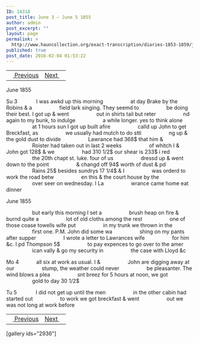 ```yaml
---
ID: 14318
post_title: June 3 – June 5 1855
author: admin
post_excerpt: ""
layout: page
permalink: >
  http://www.hauncollection.org/exact-transcription/diaries-1853-1859/june-3-june-5-1855/
published: true
post_date: 2016-02-04 01:53:22
---
```

<table style="width: 100%;" align="center">
<tbody>
<tr>
<td><a href="http://www.hauncollection.org/version-2/diaries-1853-1859/may-29-june-2-1855/"><img src="https://lh3.googleusercontent.com/-EFJpxxNiPNw/VqgtWBCZrMI/AAAAAAAAAFU/WfY4lPFWWkg/s800-Ic42/Soeb-Plain-Arrows-8-10px.png" alt="" width="10" height="10" /> Previous</a></td>
<td style="text-align: right;"><a href="http://www.hauncollection.org/version-2/diaries-1853-1859/june-5-june-10-1855/">Next <img src="https://lh3.googleusercontent.com/-67k0cYlpXHw/VqgtWKz1MXI/AAAAAAAAAFU/k9PW_Piyurk/s800-Ic42/Soeb-Plain-Arrows-5-10px.png" alt="" width="10" height="10" /></a></td>
</tr>
</tbody>
</table>
June 1855

Su 3             I was awkd up this morning
<span style="margin-left: 70px;">at day Brake by the Robins &amp; a
<span style="margin-left: 70px;">field lark singing. They seemd to
<span style="margin-left: 70px;">be doing their best. I got up &amp; went
<span style="margin-left: 70px;">out in shirts tail but reter
<span style="margin-left: 70px;">nd again to my bunk, to indulge
<span style="margin-left: 70px;">a while longer. yes to think alone
<span style="margin-left: 70px;">at 1 hours sun I got up built afire
<span style="margin-left: 70px;">calld up John to get Breckfast, as
<span style="margin-left: 70px;">we usually had mutch to do stti
<span style="margin-left: 70px;">ng up &amp; the gold dust to divide
<span style="margin-left: 70px;">Lawrance had 368$ that him &amp;
<span style="margin-left: 70px;">Roister had taken out in last 2 weeks
<span style="margin-left: 70px;">of whitch I &amp; John got 128$ &amp; we
<span style="margin-left: 70px;">had 310 1/2$ our shear is 233$ i red
<span style="margin-left: 70px;">the 20th chapt st. luke. four of us
<span style="margin-left: 70px;">dressd up &amp; went down to the point
<span style="margin-left: 70px;">&amp; changd off 94$ worth of dust &amp; pd
<span style="margin-left: 70px;">Rains 25$ besides sundrys 17 1/4$ &amp; I
<span style="margin-left: 70px;">was orderd to work the road betw
<span style="margin-left: 70px;">en this &amp; the court house by the
<span style="margin-left: 70px;">over seer on wednesday. I La
<span style="margin-left: 70px;">wrance came home eat dinner</span></span></span></span></span></span></span></span></span></span></span></span></span></span></span></span></span></span></span></span></span></span>

June 1855

<span style="margin-left: 70px;">but early this morning I set a
<span style="margin-left: 70px;">brush heap on fire &amp; burnd quite a
<span style="margin-left: 70px;">lot of old cloths among the rest
<span style="margin-left: 70px;">one of those coase towells wife put
<span style="margin-left: 70px;">in my trunk we thrown in the
<span style="margin-left: 70px;">first one. P.M. John did some wa
<span style="margin-left: 70px;">shing on my pants after supper
<span style="margin-left: 70px;">I wrote a letter to Lawrances wife
<span style="margin-left: 70px;">for him &amp;c. I pd Thompson 5$
<span style="margin-left: 70px;">to pay expences to go over to the amer
<span style="margin-left: 70px;">ican vally &amp; go my security in
<span style="margin-left: 70px;">the case with Lloyd &amp;c</span></span></span></span></span></span></span></span></span></span></span></span>

Mo 4            all six at work as usual. I &amp;
<span style="margin-left: 70px;">John are digging away at our
<span style="margin-left: 70px;">stump, the weather could never
<span style="margin-left: 70px;">be pleasanter. The wind blows a plea
<span style="margin-left: 70px;">snt breez for 5 hours at noon, we got
<span style="margin-left: 70px;">gold to day 30 1/2$</span></span></span></span></span>

Tu 5             I did not get up until the men
<span style="margin-left: 70px;">in the other cabin had started out
<span style="margin-left: 70px;">to work we got breckfast &amp; went
<span style="margin-left: 70px;">out we was not long at work before</span></span></span>
<table style="width: 100%;" align="center">
<tbody>
<tr>
<td><a href="http://www.hauncollection.org/version-2/diaries-1853-1859/may-29-june-2-1855/"><img src="https://lh3.googleusercontent.com/-EFJpxxNiPNw/VqgtWBCZrMI/AAAAAAAAAFU/WfY4lPFWWkg/s800-Ic42/Soeb-Plain-Arrows-8-10px.png" alt="" width="10" height="10" /> Previous</a></td>
<td style="text-align: right;"><a href="http://www.hauncollection.org/version-2/diaries-1853-1859/june-5-june-10-1855/">Next <img src="https://lh3.googleusercontent.com/-67k0cYlpXHw/VqgtWKz1MXI/AAAAAAAAAFU/k9PW_Piyurk/s800-Ic42/Soeb-Plain-Arrows-5-10px.png" alt="" width="10" height="10" /></a></td>
</tr>
</tbody>
</table>
[gallery ids="2936"]